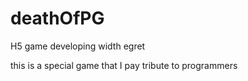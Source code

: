 # deathOfPG
H5 game developing width egret

this is a special game that I pay tribute to programmers
